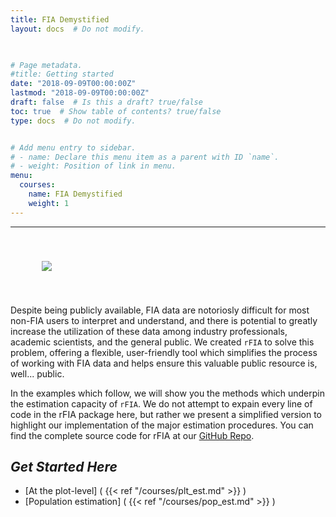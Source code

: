 ```yaml
---
title: FIA Demystified
layout: docs  # Do not modify.

  

# Page metadata.
#title: Getting started
date: "2018-09-09T00:00:00Z"
lastmod: "2018-09-09T00:00:00Z"
draft: false  # Is this a draft? true/false
toc: true  # Show table of contents? true/false
type: docs  # Do not modify.


# Add menu entry to sidebar.
# - name: Declare this menu item as a parent with ID `name`.
# - weight: Position of link in menu.
menu:
  courses:
    name: FIA Demystified
    weight: 1
---
```


___
<img src="/img/mr_fog_2017.jpg" hspace = 50 vspace = 40>


Despite being publicly available, FIA data are notoriosly difficult for most non-FIA users to interpret and understand, and there is potential to greatly increase the utilization of these data among industry professionals, academic scientists, and the general public. We created `rFIA` to solve this problem, offering a flexible, user-friendly tool which simplifies the process of working with FIA data and helps ensure this valuable public resource is, well... public. 

In the examples which follow, we will show you the methods which underpin the estimation capacity of `rFIA`. We do not attempt to expain every line of code in the rFIA package here, but rather we present a simplified version to highlight our implementation of the major estimation procedures. You can find the complete source code for rFIA at our <a href="https://github.com/hunter-stanke/rFIA" target="_blank">GitHub Repo</a>. 


## _**Get Started Here**_
- [At the plot-level] ( {{< ref "/courses/plt_est.md" >}} )
- [Population estimation] ( {{< ref "/courses/pop_est.md" >}} )
